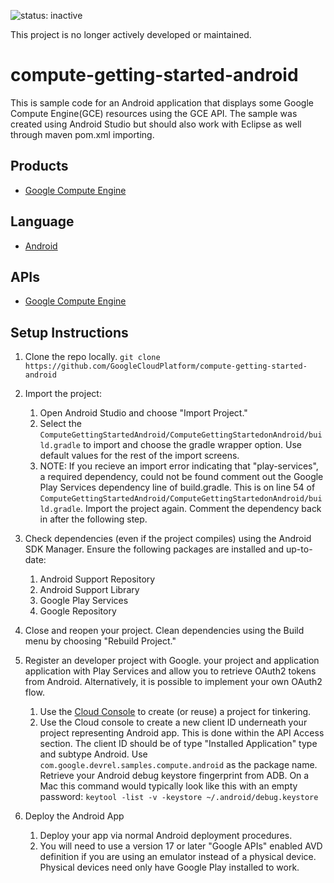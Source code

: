 ![status: inactive](https://img.shields.io/badge/status-inactive-red.svg)

This project is no longer actively developed or maintained.  

compute-getting-started-android
==========================================

This is sample code for an Android application that displays some Google Compute
Engine(GCE) resources using the GCE API. The sample was created using
Android Studio but should also work with Eclipse as well through maven pom.xml
importing. 

## Products
- [Google Compute Engine][1]

## Language
- [Android][2]

## APIs
- [Google Compute Engine][1]

## Setup Instructions
1. Clone the repo locally.
    `git clone https://github.com/GoogleCloudPlatform/compute-getting-started-android`
1. Import the project:
    1. Open Android Studio and choose "Import Project."
    1. Select the `ComputeGettingStartedAndroid/ComputeGettingStartedonAndroid/build.gradle`
to import and choose the gradle wrapper option. Use default values for the rest
of the import screens.
    1. NOTE: If you recieve an import error indicating that "play-services", a
required dependency, could not be found comment out the Google Play Services
dependency line of build.gradle. This is on line 54 of
`ComputeGettingStartedAndroid/ComputeGettingStartedonAndroid/build.gradle`.
Import the project again. Comment the dependency back in after the following step.

1. Check dependencies (even if the project compiles) using the Android SDK
Manager. Ensure the following packages are installed and up-to-date:
    1. Android Support Repository
    1. Android Support Library
    1. Google Play Services
    1. Google Repository

1. Close and reopen your project. Clean dependencies using the Build menu
by choosing "Rebuild Project."

1. Register an developer project with Google.
your project and application application with Play Services and allow you to retrieve OAuth2 tokens
from Android. Alternatively, it is possible to implement your own OAuth2 flow.
    1. Use the [Cloud Console][8] to create (or reuse) a project for tinkering.
    1. Use the Cloud console to create a new client ID underneath your project
representing Android app. This is done within the API Access section. The
client ID should be of type "Installed Application" type and subtype Android.
Use `com.google.devrel.samples.compute.android` as the package name. Retrieve
your Android debug keystore fingerprint from ADB. On a Mac this command would
typically look like this with an empty password:
    `keytool -list -v -keystore ~/.android/debug.keystore`

1. Deploy the Android App
    1. Deploy your app via normal Android deployment procedures.
    1. You will need to use a version 17 or later "Google APIs" enabled AVD
definition if you are using an emulator instead of a physical device. Physical
devices need only have Google Play installed to work.

[1]: http://developers.google.com/compute
[2]: http://developer.android.com/reference/packages.html
[8]: http://cloud.google.com/console
